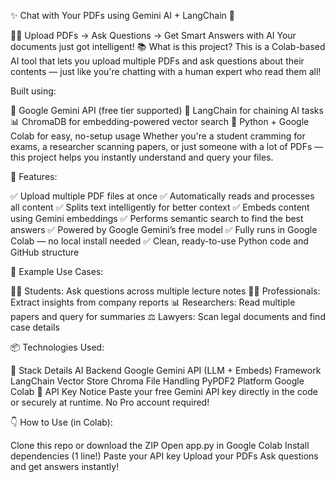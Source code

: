 ✨ Chat with Your PDFs using Gemini AI + LangChain 🚀

🧠📄 Upload PDFs → Ask Questions → Get Smart Answers with AI
Your documents just got intelligent!
📚 What is this project?
This is a Colab-based AI tool that lets you upload multiple PDFs and ask questions about their contents — just like you're chatting with a human expert who read them all!

Built using:

🤖 Google Gemini API (free tier supported)
🧱 LangChain for chaining AI tasks
📊 ChromaDB for embedding-powered vector search
🐍 Python + Google Colab for easy, no-setup usage
Whether you're a student cramming for exams, a researcher scanning papers, or just someone with a lot of PDFs — this project helps you instantly understand and query your files.

🎯 Features:

✅ Upload multiple PDF files at once
✅ Automatically reads and processes all content
✅ Splits text intelligently for better context
✅ Embeds content using Gemini embeddings
✅ Performs semantic search to find the best answers
✅ Powered by Google Gemini’s free model
✅ Fully runs in Google Colab — no local install needed
✅ Clean, ready-to-use Python code and GitHub structure

🧪 Example Use Cases:

👨‍🎓 Students: Ask questions across multiple lecture notes
🧑‍💼 Professionals: Extract insights from company reports
📊 Researchers: Read multiple papers and query for summaries
⚖️ Lawyers: Scan legal documents and find case details

📦 Technologies Used:

🧰 Stack	Details
AI Backend	Google Gemini API (LLM + Embeds)
Framework	LangChain
Vector Store	Chroma
File Handling	PyPDF2
Platform	Google Colab
🔐 API Key Notice
Paste your free Gemini API key directly in the code or securely at runtime. No Pro account required!

👇 How to Use (in Colab):

Clone this repo or download the ZIP
Open app.py in Google Colab
Install dependencies (1 line!)
Paste your API key
Upload your PDFs
Ask questions and get answers instantly!
